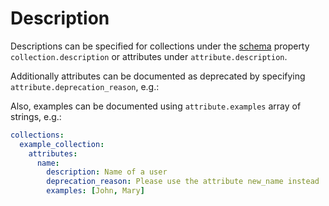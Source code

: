 # Description

Descriptions can be specified for collections under the [schema](schema.md)
property `collection.description` or attributes under `attribute.description`.

Additionally attributes can be documented as deprecated by specifying
`attribute.deprecation_reason`, e.g.:

Also, examples can be documented using `attribute.examples` array of strings,
e.g.:

```yml
collections:
  example_collection:
    attributes:
      name:
        description: Name of a user
        deprecation_reason: Please use the attribute new_name instead
        examples: [John, Mary]
```

